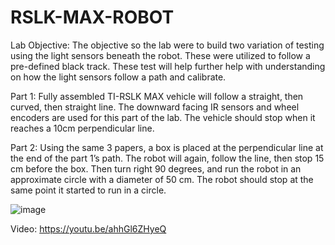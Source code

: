 # RSLK-MAX-ROBOT

Lab Objective:
The objective so the lab were to build two variation of testing using the light sensors beneath the
robot. These were utilized to follow a pre-defined black track. These test will help further help
with understanding on how the light sensors follow a path and calibrate. 

Part 1:
Fully assembled TI-RSLK MAX vehicle will follow a straight, then curved, then straight line. The downward facing IR sensors and wheel encoders are used for this part of the lab.  The vehicle should stop when it reaches a 10cm perpendicular line. 

Part 2:
Using the same 3 papers,  a box is placed at the perpendicular line at the end of the part 1’s path. The robot will again, follow the line, then stop 15 cm before the box. Then turn right 90 degrees, and run the robot in an approximate circle with a diameter of 50 cm. The robot should stop at the same point it started to run in a circle.

![image](https://user-images.githubusercontent.com/93615982/139945208-d2ab2bd7-e8d6-409a-8dd2-2628c28384c4.png)


Video: https://youtu.be/ahhGl6ZHyeQ

